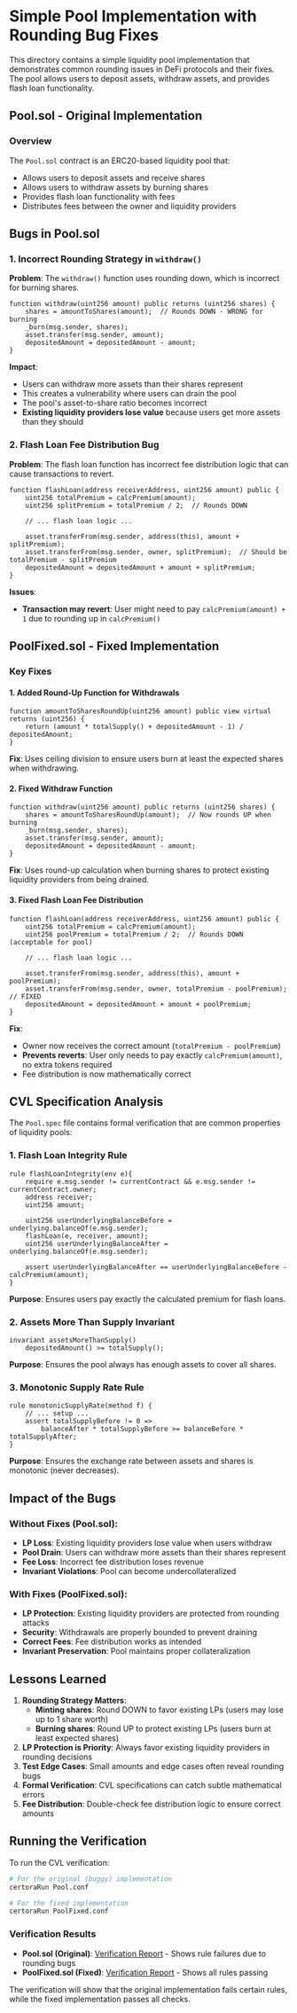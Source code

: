# Simple Pool Implementation with Rounding Bug Fixes

This directory contains a simple liquidity pool implementation that demonstrates common rounding issues in DeFi protocols and their fixes. The pool allows users to deposit assets, withdraw assets, and provides flash loan functionality.

## Pool.sol - Original Implementation

### Overview
The `Pool.sol` contract is an ERC20-based liquidity pool that:
- Allows users to deposit assets and receive shares
- Allows users to withdraw assets by burning shares
- Provides flash loan functionality with fees
- Distributes fees between the owner and liquidity providers


## Bugs in Pool.sol

### 1. **Incorrect Rounding Strategy in `withdraw()`**

**Problem**: The `withdraw()` function uses rounding down, which is incorrect for burning shares.

```solidity
function withdraw(uint256 amount) public returns (uint256 shares) {
    shares = amountToShares(amount);  // Rounds DOWN - WRONG for burning
    _burn(msg.sender, shares);
    asset.transfer(msg.sender, amount);
    depositedAmount = depositedAmount - amount;
}
```

**Impact**:
- Users can withdraw more assets than their shares represent
- This creates a vulnerability where users can drain the pool
- The pool's asset-to-share ratio becomes incorrect
- **Existing liquidity providers lose value** because users get more assets than they should


### 2. **Flash Loan Fee Distribution Bug**

**Problem**: The flash loan function has incorrect fee distribution logic that can cause transactions to revert.

```solidity
function flashLoan(address receiverAddress, uint256 amount) public {
    uint256 totalPremium = calcPremium(amount);
    uint256 splitPremium = totalPremium / 2;  // Rounds DOWN
    
    // ... flash loan logic ...
    
    asset.transferFrom(msg.sender, address(this), amount + splitPremium);
    asset.transferFrom(msg.sender, owner, splitPremium);  // Should be totalPremium - splitPremium
    depositedAmount = depositedAmount + amount + splitPremium;
}
```

**Issues**:

- **Transaction may revert**: User might need to pay `calcPremium(amount) + 1` due to rounding up in `calcPremium()`

## PoolFixed.sol - Fixed Implementation

### Key Fixes

#### 1. **Added Round-Up Function for Withdrawals**

```solidity
function amountToSharesRoundUp(uint256 amount) public view virtual returns (uint256) { 
    return (amount * totalSupply() + depositedAmount - 1) / depositedAmount;   
}
```

**Fix**: Uses ceiling division to ensure users burn at least the expected shares when withdrawing.

#### 2. **Fixed Withdraw Function**

```solidity
function withdraw(uint256 amount) public returns (uint256 shares) {
    shares = amountToSharesRoundUp(amount);  // Now rounds UP when burning
    _burn(msg.sender, shares);
    asset.transfer(msg.sender, amount);
    depositedAmount = depositedAmount - amount;
}
```

**Fix**: Uses round-up calculation when burning shares to protect existing liquidity providers from being drained.

#### 3. **Fixed Flash Loan Fee Distribution**

```solidity
function flashLoan(address receiverAddress, uint256 amount) public {
    uint256 totalPremium = calcPremium(amount);
    uint256 poolPremium = totalPremium / 2;  // Rounds DOWN (acceptable for pool)
    
    // ... flash loan logic ...
    
    asset.transferFrom(msg.sender, address(this), amount + poolPremium);
    asset.transferFrom(msg.sender, owner, totalPremium - poolPremium);  // FIXED
    depositedAmount = depositedAmount + amount + poolPremium;
}
```

**Fix**: 
- Owner now receives the correct amount (`totalPremium - poolPremium`)
- **Prevents reverts**: User only needs to pay exactly `calcPremium(amount)`, no extra tokens required
- Fee distribution is now mathematically correct

## CVL Specification Analysis

The `Pool.spec` file contains formal verification that are common properties of liquidity pools:

### 1. **Flash Loan Integrity Rule**
```cvl
rule flashLoanIntegrity(env e){
    require e.msg.sender != currentContract && e.msg.sender != currentContract.owner;
    address receiver;
    uint256 amount;

    uint256 userUnderlyingBalanceBefore = underlying.balanceOf(e.msg.sender);
    flashLoan(e, receiver, amount);
    uint256 userUnderlyingBalanceAfter = underlying.balanceOf(e.msg.sender);
    
    assert userUnderlyingBalanceAfter == userUnderlyingBalanceBefore - calcPremium(amount);
}
```

**Purpose**: Ensures users pay exactly the calculated premium for flash loans.

### 2. **Assets More Than Supply Invariant**
```cvl
invariant assetsMoreThanSupply()
    depositedAmount() >= totalSupply();
```

**Purpose**: Ensures the pool always has enough assets to cover all shares.

### 3. **Monotonic Supply Rate Rule**
```cvl
rule monotonicSupplyRate(method f) {
    // ... setup ...
    assert totalSupplyBefore != 0 => 
        balanceAfter * totalSupplyBefore >= balanceBefore * totalSupplyAfter;
}
```

**Purpose**: Ensures the exchange rate between assets and shares is monotonic (never decreases).

## Impact of the Bugs

### Without Fixes (Pool.sol):
- **LP Loss**: Existing liquidity providers lose value when users withdraw
- **Pool Drain**: Users can withdraw more assets than their shares represent
- **Fee Loss**: Incorrect fee distribution loses revenue
- **Invariant Violations**: Pool can become undercollateralized

### With Fixes (PoolFixed.sol):
- **LP Protection**: Existing liquidity providers are protected from rounding attacks
- **Security**: Withdrawals are properly bounded to prevent draining
- **Correct Fees**: Fee distribution works as intended
- **Invariant Preservation**: Pool maintains proper collateralization

## Lessons Learned

1. **Rounding Strategy Matters**: 
   - **Minting shares**: Round DOWN to favor existing LPs (users may lose up to 1 share worth)
   - **Burning shares**: Round UP to protect existing LPs (users burn at least expected shares)
2. **LP Protection is Priority**: Always favor existing liquidity providers in rounding decisions
3. **Test Edge Cases**: Small amounts and edge cases often reveal rounding bugs
4. **Formal Verification**: CVL specifications can catch subtle mathematical errors
5. **Fee Distribution**: Double-check fee distribution logic to ensure correct amounts

## Running the Verification

To run the CVL verification:

```bash
# For the original (buggy) implementation
certoraRun Pool.conf

# For the fixed implementation  
certoraRun PoolFixed.conf
```

### Verification Results

- **Pool.sol (Original)**: [Verification Report](https://prover.certora.com/output/40726/f9f39b92acf3413e92160aea1cf85cf9/?anonymousKey=9c216ec2800cdec0e7434bd581c73b1d9230873c) - Shows rule failures due to rounding bugs
- **PoolFixed.sol (Fixed)**: [Verification Report](https://prover.certora.com/output/40726/0049b352b63843fa9941ee85b429558a/?anonymousKey=aec58e56d26a7b0e68fc3aa64612463275f30739) - Shows all rules passing

The verification will show that the original implementation fails certain rules, while the fixed implementation passes all checks.
